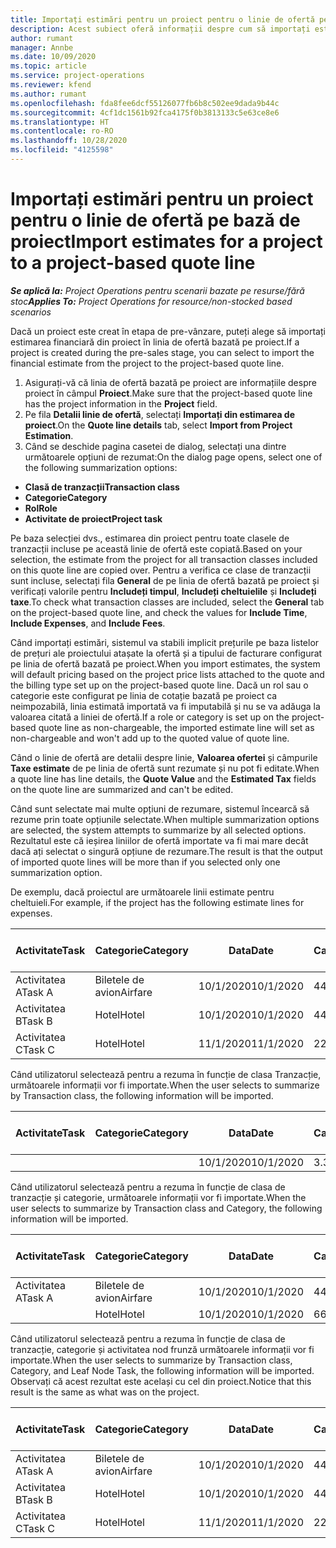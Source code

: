 ```yaml
---
title: Importați estimări pentru un proiect pentru o linie de ofertă pe bază de proiect
description: Acest subiect oferă informații despre cum să importați estimările dintr-un proiect într-o linie de proiect.
author: rumant
manager: Annbe
ms.date: 10/09/2020
ms.topic: article
ms.service: project-operations
ms.reviewer: kfend
ms.author: rumant
ms.openlocfilehash: fda8fee6dcf55126077fb6b8c502ee9dada9b44c
ms.sourcegitcommit: 4cf1dc1561b92fca4175f0b3813133c5e63ce8e6
ms.translationtype: HT
ms.contentlocale: ro-RO
ms.lasthandoff: 10/28/2020
ms.locfileid: "4125598"
---
```

# <a name="import-estimates-for-a-project-to-a-project-based-quote-line"></a><span data-ttu-id="d63de-103">Importați estimări pentru un proiect pentru o linie de ofertă pe bază de proiect</span><span class="sxs-lookup"><span data-stu-id="d63de-103">Import estimates for a project to a project-based quote line</span></span>

<span data-ttu-id="d63de-104">_**Se aplică la:** Project Operations pentru scenarii bazate pe resurse/fără stoc_</span><span class="sxs-lookup"><span data-stu-id="d63de-104">_**Applies To:** Project Operations for resource/non-stocked based scenarios_</span></span>


<span data-ttu-id="d63de-105">Dacă un proiect este creat în etapa de pre-vânzare, puteți alege să importați estimarea financiară din proiect în linia de ofertă bazată pe proiect.</span><span class="sxs-lookup"><span data-stu-id="d63de-105">If a project is created during the pre-sales stage, you can select to import the financial estimate from the project to the project-based quote line.</span></span>

1. <span data-ttu-id="d63de-106">Asigurați-vă că linia de ofertă bazată pe proiect are informațiile despre proiect în câmpul **Proiect**.</span><span class="sxs-lookup"><span data-stu-id="d63de-106">Make sure that the project-based quote line has the project information in the **Project** field.</span></span>
2. <span data-ttu-id="d63de-107">Pe fila **Detalii linie de ofertă**, selectați **Importați din estimarea de proiect**.</span><span class="sxs-lookup"><span data-stu-id="d63de-107">On the **Quote line details** tab, select **Import from Project Estimation**.</span></span>
3. <span data-ttu-id="d63de-108">Când se deschide pagina casetei de dialog, selectați una dintre următoarele opțiuni de rezumat:</span><span class="sxs-lookup"><span data-stu-id="d63de-108">On the dialog page opens, select one of the following summarization options:</span></span>

  - <span data-ttu-id="d63de-109">**Clasă de tranzacții**</span><span class="sxs-lookup"><span data-stu-id="d63de-109">**Transaction class**</span></span>
  - <span data-ttu-id="d63de-110">**Categorie**</span><span class="sxs-lookup"><span data-stu-id="d63de-110">**Category**</span></span>
  - <span data-ttu-id="d63de-111">**Rol**</span><span class="sxs-lookup"><span data-stu-id="d63de-111">**Role**</span></span> 
  - <span data-ttu-id="d63de-112">**Activitate de proiect**</span><span class="sxs-lookup"><span data-stu-id="d63de-112">**Project task**</span></span>

<span data-ttu-id="d63de-113">Pe baza selecției dvs., estimarea din proiect pentru toate clasele de tranzacții incluse pe această linie de ofertă este copiată.</span><span class="sxs-lookup"><span data-stu-id="d63de-113">Based on your selection, the estimate from the project for all transaction classes included on this quote line are copied over.</span></span> <span data-ttu-id="d63de-114">Pentru a verifica ce clase de tranzacții sunt incluse, selectați fila **General** de pe linia de ofertă bazată pe proiect și verificați valorile pentru **Includeți timpul**, **Includeți cheltuielile** și **Includeți taxe**.</span><span class="sxs-lookup"><span data-stu-id="d63de-114">To check what transaction classes are included, select the **General** tab on the project-based quote line, and check the values for **Include Time**, **Include Expenses**, and **Include Fees**.</span></span>

<span data-ttu-id="d63de-115">Când importați estimări, sistemul va stabili implicit prețurile pe baza listelor de prețuri ale proiectului atașate la ofertă și a tipului de facturare configurat pe linia de ofertă bazată pe proiect.</span><span class="sxs-lookup"><span data-stu-id="d63de-115">When you import estimates, the system will default pricing based on the project price lists attached to the quote and the billing type set up on the project-based quote line.</span></span> <span data-ttu-id="d63de-116">Dacă un rol sau o categorie este configurat pe linia de cotație bazată pe proiect ca neimpozabilă, linia estimată importată va fi imputabilă și nu se va adăuga la valoarea citată a liniei de ofertă.</span><span class="sxs-lookup"><span data-stu-id="d63de-116">If a role or category is set up on the project-based quote line as non-chargeable, the imported estimate line will set as non-chargeable and won't add up to the quoted value of quote line.</span></span>

<span data-ttu-id="d63de-117">Când o linie de ofertă are detalii despre linie, **Valoarea ofertei** și câmpurile **Taxe estimate** de pe linia de ofertă sunt rezumate și nu pot fi editate.</span><span class="sxs-lookup"><span data-stu-id="d63de-117">When a quote line has line details, the **Quote Value** and the **Estimated Tax** fields on the quote line are summarized and can't be edited.</span></span>

<span data-ttu-id="d63de-118">Când sunt selectate mai multe opțiuni de rezumare, sistemul încearcă să rezume prin toate opțiunile selectate.</span><span class="sxs-lookup"><span data-stu-id="d63de-118">When multiple summarization options are selected, the system attempts to summarize by all selected options.</span></span> <span data-ttu-id="d63de-119">Rezultatul este că ieșirea liniilor de ofertă importate va fi mai mare decât dacă ați selectat o singură opțiune de rezumare.</span><span class="sxs-lookup"><span data-stu-id="d63de-119">The result is that the output of imported quote lines will be more than if you selected only one summarization option.</span></span>

<span data-ttu-id="d63de-120">De exemplu, dacă proiectul are următoarele linii estimate pentru cheltuieli.</span><span class="sxs-lookup"><span data-stu-id="d63de-120">For example, if the project has the following estimate lines for expenses.</span></span>

| <span data-ttu-id="d63de-121">Activitate</span><span class="sxs-lookup"><span data-stu-id="d63de-121">Task</span></span> | <span data-ttu-id="d63de-122">Categorie</span><span class="sxs-lookup"><span data-stu-id="d63de-122">Category</span></span> | <span data-ttu-id="d63de-123">Data</span><span class="sxs-lookup"><span data-stu-id="d63de-123">Date</span></span> | <span data-ttu-id="d63de-124">Cantitate</span><span class="sxs-lookup"><span data-stu-id="d63de-124">Quantity</span></span> | <span data-ttu-id="d63de-125">Preț unitar</span><span class="sxs-lookup"><span data-stu-id="d63de-125">Unit price</span></span> | <span data-ttu-id="d63de-126">Sumă</span><span class="sxs-lookup"><span data-stu-id="d63de-126">Amount</span></span> |
| --- | --- | --- | --- | --- | --- |
| <span data-ttu-id="d63de-127">Activitatea A</span><span class="sxs-lookup"><span data-stu-id="d63de-127">Task A</span></span> | <span data-ttu-id="d63de-128">Biletele de avion</span><span class="sxs-lookup"><span data-stu-id="d63de-128">Airfare</span></span> | <span data-ttu-id="d63de-129">10/1/2020</span><span class="sxs-lookup"><span data-stu-id="d63de-129">10/1/2020</span></span> | <span data-ttu-id="d63de-130">4</span><span class="sxs-lookup"><span data-stu-id="d63de-130">4</span></span> | <span data-ttu-id="d63de-131">400</span><span class="sxs-lookup"><span data-stu-id="d63de-131">400</span></span> | <span data-ttu-id="d63de-132">1600</span><span class="sxs-lookup"><span data-stu-id="d63de-132">1600</span></span> |
| <span data-ttu-id="d63de-133">Activitatea B</span><span class="sxs-lookup"><span data-stu-id="d63de-133">Task B</span></span> | <span data-ttu-id="d63de-134">Hotel</span><span class="sxs-lookup"><span data-stu-id="d63de-134">Hotel</span></span> | <span data-ttu-id="d63de-135">10/1/2020</span><span class="sxs-lookup"><span data-stu-id="d63de-135">10/1/2020</span></span> | <span data-ttu-id="d63de-136">4</span><span class="sxs-lookup"><span data-stu-id="d63de-136">4</span></span> | <span data-ttu-id="d63de-137">200</span><span class="sxs-lookup"><span data-stu-id="d63de-137">200</span></span> | <span data-ttu-id="d63de-138">800</span><span class="sxs-lookup"><span data-stu-id="d63de-138">800</span></span> |
| <span data-ttu-id="d63de-139">Activitatea C</span><span class="sxs-lookup"><span data-stu-id="d63de-139">Task C</span></span> | <span data-ttu-id="d63de-140">Hotel</span><span class="sxs-lookup"><span data-stu-id="d63de-140">Hotel</span></span> | <span data-ttu-id="d63de-141">11/1/2020</span><span class="sxs-lookup"><span data-stu-id="d63de-141">11/1/2020</span></span> | <span data-ttu-id="d63de-142">2</span><span class="sxs-lookup"><span data-stu-id="d63de-142">2</span></span> | <span data-ttu-id="d63de-143">200</span><span class="sxs-lookup"><span data-stu-id="d63de-143">200</span></span> | <span data-ttu-id="d63de-144">400</span><span class="sxs-lookup"><span data-stu-id="d63de-144">400</span></span> |

<span data-ttu-id="d63de-145">Când utilizatorul selectează pentru a rezuma în funcție de clasa Tranzacție, următoarele informații vor fi importate.</span><span class="sxs-lookup"><span data-stu-id="d63de-145">When the user selects to summarize by Transaction class, the following information will be imported.</span></span>

| <span data-ttu-id="d63de-146">Activitate</span><span class="sxs-lookup"><span data-stu-id="d63de-146">Task</span></span> | <span data-ttu-id="d63de-147">Categorie</span><span class="sxs-lookup"><span data-stu-id="d63de-147">Category</span></span> | <span data-ttu-id="d63de-148">Data</span><span class="sxs-lookup"><span data-stu-id="d63de-148">Date</span></span> | <span data-ttu-id="d63de-149">Cantitate</span><span class="sxs-lookup"><span data-stu-id="d63de-149">Quantity</span></span> | <span data-ttu-id="d63de-150">Preț unitar</span><span class="sxs-lookup"><span data-stu-id="d63de-150">Unit price</span></span> | <span data-ttu-id="d63de-151">Sumă</span><span class="sxs-lookup"><span data-stu-id="d63de-151">Amount</span></span> |
| --- | --- | --- | --- | --- | --- |
| | | <span data-ttu-id="d63de-152">10/1/2020</span><span class="sxs-lookup"><span data-stu-id="d63de-152">10/1/2020</span></span> | <span data-ttu-id="d63de-153">3.34</span><span class="sxs-lookup"><span data-stu-id="d63de-153">3.34</span></span> | <span data-ttu-id="d63de-154">840</span><span class="sxs-lookup"><span data-stu-id="d63de-154">840</span></span> | <span data-ttu-id="d63de-155">2800</span><span class="sxs-lookup"><span data-stu-id="d63de-155">2800</span></span> |

<span data-ttu-id="d63de-156">Când utilizatorul selectează pentru a rezuma în funcție de clasa de tranzacție și categorie, următoarele informații vor fi importate.</span><span class="sxs-lookup"><span data-stu-id="d63de-156">When the user selects to summarize by Transaction class and Category, the following information will be imported.</span></span>

| <span data-ttu-id="d63de-157">Activitate</span><span class="sxs-lookup"><span data-stu-id="d63de-157">Task</span></span> | <span data-ttu-id="d63de-158">Categorie</span><span class="sxs-lookup"><span data-stu-id="d63de-158">Category</span></span> | <span data-ttu-id="d63de-159">Data</span><span class="sxs-lookup"><span data-stu-id="d63de-159">Date</span></span> | <span data-ttu-id="d63de-160">Cantitate</span><span class="sxs-lookup"><span data-stu-id="d63de-160">Quantity</span></span> | <span data-ttu-id="d63de-161">Preț unitar</span><span class="sxs-lookup"><span data-stu-id="d63de-161">Unit price</span></span> | <span data-ttu-id="d63de-162">Sumă</span><span class="sxs-lookup"><span data-stu-id="d63de-162">Amount</span></span> |
| --- | --- | --- | --- | --- | --- |
| <span data-ttu-id="d63de-163">Activitatea A</span><span class="sxs-lookup"><span data-stu-id="d63de-163">Task A</span></span> | <span data-ttu-id="d63de-164">Biletele de avion</span><span class="sxs-lookup"><span data-stu-id="d63de-164">Airfare</span></span> | <span data-ttu-id="d63de-165">10/1/2020</span><span class="sxs-lookup"><span data-stu-id="d63de-165">10/1/2020</span></span> | <span data-ttu-id="d63de-166">4</span><span class="sxs-lookup"><span data-stu-id="d63de-166">4</span></span> | <span data-ttu-id="d63de-167">400</span><span class="sxs-lookup"><span data-stu-id="d63de-167">400</span></span> | <span data-ttu-id="d63de-168">1600</span><span class="sxs-lookup"><span data-stu-id="d63de-168">1600</span></span> |
| | <span data-ttu-id="d63de-169">Hotel</span><span class="sxs-lookup"><span data-stu-id="d63de-169">Hotel</span></span> | <span data-ttu-id="d63de-170">10/1/2020</span><span class="sxs-lookup"><span data-stu-id="d63de-170">10/1/2020</span></span> | <span data-ttu-id="d63de-171">6</span><span class="sxs-lookup"><span data-stu-id="d63de-171">6</span></span> | <span data-ttu-id="d63de-172">200</span><span class="sxs-lookup"><span data-stu-id="d63de-172">200</span></span> | <span data-ttu-id="d63de-173">1200</span><span class="sxs-lookup"><span data-stu-id="d63de-173">1200</span></span> |

<span data-ttu-id="d63de-174">Când utilizatorul selectează pentru a rezuma în funcție de clasa de tranzacție, categorie și activitatea nod frunză următoarele informații vor fi importate.</span><span class="sxs-lookup"><span data-stu-id="d63de-174">When the user selects to summarize by Transaction class, Category, and Leaf Node Task, the following information will be imported.</span></span> <span data-ttu-id="d63de-175">Observați că acest rezultat este același cu cel din proiect.</span><span class="sxs-lookup"><span data-stu-id="d63de-175">Notice that this result is the same as what was on the project.</span></span>

| <span data-ttu-id="d63de-176">Activitate</span><span class="sxs-lookup"><span data-stu-id="d63de-176">Task</span></span> | <span data-ttu-id="d63de-177">Categorie</span><span class="sxs-lookup"><span data-stu-id="d63de-177">Category</span></span> | <span data-ttu-id="d63de-178">Data</span><span class="sxs-lookup"><span data-stu-id="d63de-178">Date</span></span> | <span data-ttu-id="d63de-179">Cantitate</span><span class="sxs-lookup"><span data-stu-id="d63de-179">Quantity</span></span> | <span data-ttu-id="d63de-180">Preț unitar</span><span class="sxs-lookup"><span data-stu-id="d63de-180">Unit price</span></span> | <span data-ttu-id="d63de-181">Sumă</span><span class="sxs-lookup"><span data-stu-id="d63de-181">Amount</span></span> |
| --- | --- | --- | --- | --- | --- |
| <span data-ttu-id="d63de-182">Activitatea A</span><span class="sxs-lookup"><span data-stu-id="d63de-182">Task A</span></span> | <span data-ttu-id="d63de-183">Biletele de avion</span><span class="sxs-lookup"><span data-stu-id="d63de-183">Airfare</span></span> | <span data-ttu-id="d63de-184">10/1/2020</span><span class="sxs-lookup"><span data-stu-id="d63de-184">10/1/2020</span></span> | <span data-ttu-id="d63de-185">4</span><span class="sxs-lookup"><span data-stu-id="d63de-185">4</span></span> | <span data-ttu-id="d63de-186">400</span><span class="sxs-lookup"><span data-stu-id="d63de-186">400</span></span> | <span data-ttu-id="d63de-187">1600</span><span class="sxs-lookup"><span data-stu-id="d63de-187">1600</span></span> |
| <span data-ttu-id="d63de-188">Activitatea B</span><span class="sxs-lookup"><span data-stu-id="d63de-188">Task B</span></span> | <span data-ttu-id="d63de-189">Hotel</span><span class="sxs-lookup"><span data-stu-id="d63de-189">Hotel</span></span> | <span data-ttu-id="d63de-190">10/1/2020</span><span class="sxs-lookup"><span data-stu-id="d63de-190">10/1/2020</span></span> | <span data-ttu-id="d63de-191">4</span><span class="sxs-lookup"><span data-stu-id="d63de-191">4</span></span> | <span data-ttu-id="d63de-192">200</span><span class="sxs-lookup"><span data-stu-id="d63de-192">200</span></span> | <span data-ttu-id="d63de-193">800</span><span class="sxs-lookup"><span data-stu-id="d63de-193">800</span></span> |
| <span data-ttu-id="d63de-194">Activitatea C</span><span class="sxs-lookup"><span data-stu-id="d63de-194">Task C</span></span> | <span data-ttu-id="d63de-195">Hotel</span><span class="sxs-lookup"><span data-stu-id="d63de-195">Hotel</span></span> | <span data-ttu-id="d63de-196">11/1/2020</span><span class="sxs-lookup"><span data-stu-id="d63de-196">11/1/2020</span></span> | <span data-ttu-id="d63de-197">2</span><span class="sxs-lookup"><span data-stu-id="d63de-197">2</span></span> | <span data-ttu-id="d63de-198">200</span><span class="sxs-lookup"><span data-stu-id="d63de-198">200</span></span> | <span data-ttu-id="d63de-199">400</span><span class="sxs-lookup"><span data-stu-id="d63de-199">400</span></span> |
